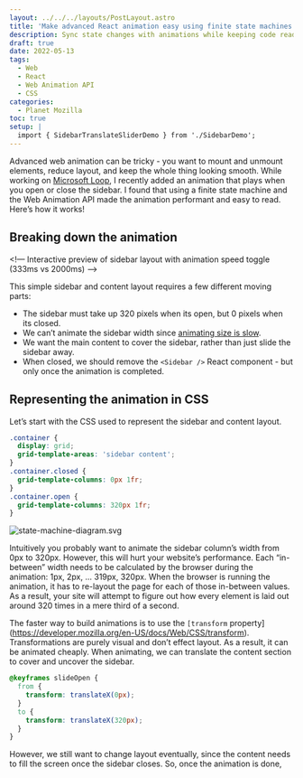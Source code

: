 ```yaml
---
layout: ../../../layouts/PostLayout.astro
title: 'Make advanced React animation easy using finite state machines'
description: Sync state changes with animations while keeping code readable.
draft: true
date: 2022-05-13
tags:
  - Web
  - React
  - Web Animation API
  - CSS
categories:
  - Planet Mozilla
toc: true
setup: |
  import { SidebarTranslateSliderDemo } from './SidebarDemo';
---
```


Advanced web animation can be tricky - you want to mount and unmount elements, reduce layout, and keep the whole thing looking smooth. While working on [Microsoft Loop](https://www.microsoft.com/en-us/microsoft-loop), I recently added an animation that plays when you open or close the sidebar. I found that using a finite state machine and the Web Animation API made the animation performant and easy to read. Here’s how it works!

## Breaking down the animation

<!— Interactive preview of sidebar layout with animation speed toggle (333ms vs 2000ms) —>

This simple sidebar and content layout requires a few different moving parts:

- The sidebar must take up 320 pixels when its open, but 0 pixels when its closed.
- We can’t animate the sidebar width since [animating size is slow](https://web.dev/animations-overview/).
- We want the main content to cover the sidebar, rather than just slide the sidebar away.
- When closed, we should remove the `<Sidebar />` React component - but only once the animation is completed.

## Representing the animation in CSS

Let’s start with the CSS used to represent the sidebar and content layout.

```css
.container {
  display: grid;
  grid-template-areas: 'sidebar content';
}
.container.closed {
  grid-template-columns: 0px 1fr;
}
.container.open {
  grid-template-columns: 320px 1fr;
}
```

![state-machine-diagram.svg](https://s3-us-west-2.amazonaws.com/secure.notion-static.com/98f281e4-b992-4b5f-83e3-1b8273be9369/state-machine-diagram.svg)

Intuitively you probably want to animate the sidebar column’s width from 0px to 320px. However, this will hurt your website’s performance. Each “in-between” width needs to be calculated by the browser during the animation: 1px, 2px, ... 319px, 320px. When the browser is running the animation, it has to re-layout the page for each of those in-between values. As a result, your site will attempt to figure out how every element is laid out around 320 times in a mere third of a second.

The faster way to build animations is to use the `[transform` property](https://developer.mozilla.org/en-US/docs/Web/CSS/transform). Transformations are purely visual and don’t effect layout. As a result, it can be animated cheaply. When animating, we can translate the content section to cover and uncover the sidebar.

```css
@keyframes slideOpen {
  from {
    transform: translateX(0px);
  }
  to {
    transform: translateX(320px);
  }
}
```

<SidebarTranslateSliderDemo client:visible />

However, we still want to change layout eventually, since the content needs to fill the screen once the sidebar closes. So, once the animation is done,
